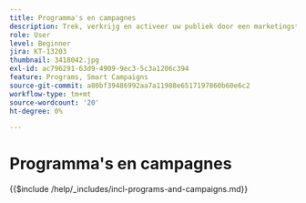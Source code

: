 ```yaml
---
title: Programma's en campagnes
description: Trek, verkrijg en activeer uw publiek door een marketingstrategie voor content te ontwikkelen.
role: User
level: Beginner
jira: KT-13203
thumbnail: 3418042.jpg
exl-id: ac796291-63d9-4909-9ec3-5c3a1206c394
feature: Programs, Smart Campaigns
source-git-commit: a80bf39486992aa7a11988e6517197860b60e6c2
workflow-type: tm+mt
source-wordcount: '20'
ht-degree: 0%

---
```


# Programma&#39;s en campagnes

{{$include /help/_includes/incl-programs-and-campaigns.md}}
